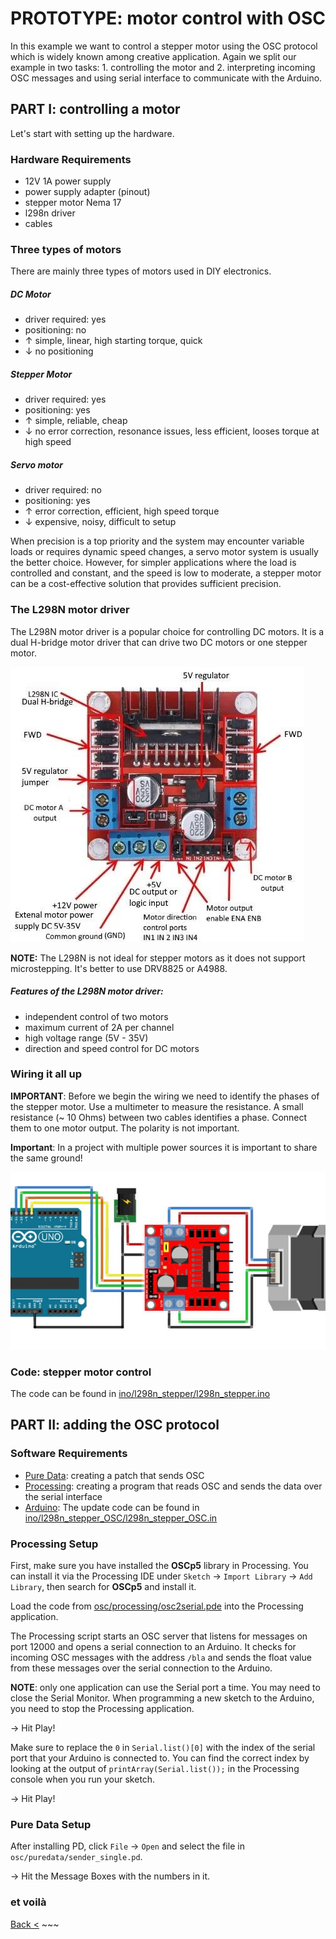 # PROTOTYPE: motor control with OSC

In this example we want to control a stepper motor using the OSC protocol which is widely known among creative application. Again we split our example in two tasks: 1. controlling the motor and 2. interpreting incoming OSC messages and using serial interface to communicate with the Arduino.

## PART I: controlling a motor
Let's start with setting up the hardware.

### Hardware Requirements
- 12V 1A power supply
- power supply adapter (pinout)
- stepper motor Nema 17
- l298n driver
- cables


### Three types of motors
There are mainly three types of motors used in DIY electronics.

##### DC Motor
- driver required: yes
- positioning: no
- ↑ simple, linear, high starting torque, quick
- ↓ no positioning


##### Stepper Motor
- driver required: yes
- positioning: yes
- ↑ simple, reliable, cheap
- ↓ no error correction, resonance issues, less efficient, looses torque at high speed

##### Servo motor
- driver required: no
- positioning: yes
- ↑ error correction, efficient, high speed torque
- ↓ expensive, noisy, difficult to setup

When precision is a top priority and the system may encounter variable loads or requires dynamic speed changes, a servo motor system is usually the better choice. However, for simpler applications where the load is controlled and constant, and the speed is low to moderate, a stepper motor can be a cost-effective solution that provides sufficient precision.

### The L298N motor driver
The L298N motor driver is a popular choice for controlling DC motors. It is a dual H-bridge motor driver that can drive two DC motors or one stepper motor.

![](/media/etechnophiles.com_l298n.jpg)

__NOTE:__ The L298N is not ideal for stepper motors as it does not support microstepping. It's better to use DRV8825 or A4988.

##### Features of the L298N motor driver:
- independent control of two motors
- maximum current of 2A per channel
- high voltage range (5V - 35V)
- direction and speed control for DC motors

### Wiring it all up
__IMPORTANT__: Before we begin the wiring we need to identify the phases of the stepper motor. Use a multimeter to measure the resistance. A small resistance (~ 10 Ohms) between two cables identifies a phase. Connect them to one motor output. The polarity is not important.

__Important__: In a project with multiple power sources it is important to share the same ground!

![](/media/makersguide_l298n_schematic.jpg)


### Code: stepper motor control
The code can be found in [ino/l298n_stepper/l298n_stepper.ino](/ino/l298n_stepper/l298n_stepper.ino)


## PART II: adding the OSC protocol

### Software Requirements
- [Pure Data](https://puredata.info): creating a patch that sends OSC
- [Processing](https://processing.org/): creating a program that reads OSC and sends the data over the serial interface
- [Arduino](ino/l298n_stepper_OSC/l298n_stepper_OSC.ino): The update code can be found in [ino/l298n_stepper_OSC/l298n_stepper_OSC.in](ino/l298n_stepper_OSC/l298n_stepper_OSC.ino)

### Processing Setup

First, make sure you have installed the __OSCp5__ library in Processing. You can install it via the Processing IDE under `Sketch` -> `Import Library` -> `Add Library`, then search for __OSCp5__ and install it.

Load the code from [osc/processing/osc2serial.pde](osc/processing/osc2serial.pde) into the Processing application.

The Processing script starts an OSC server that listens for messages on port 12000 and opens a serial connection to an Arduino. It checks for incoming OSC messages with the address `/bla` and sends the float value from these messages over the serial connection to the Arduino.

__NOTE__: only one application can use the Serial port a time. You may need to close the Serial Monitor. When programming a new sketch to the Arduino, you need to stop the Processing application.

-> Hit Play!

Make sure to replace the `0` in `Serial.list()[0]` with the index of the serial port that your Arduino is connected to. You can find the correct index by looking at the output of `printArray(Serial.list());` in the Processing console when you run your sketch.

-> Hit Play!


### Pure Data Setup
After installing PD, click `File` -> `Open` and select the file in `osc/puredata/sender_single.pd`.

-> Hit the Message Boxes with the numbers in it.

### et voilà


[Back <](3_breadboard.md) ~~~
